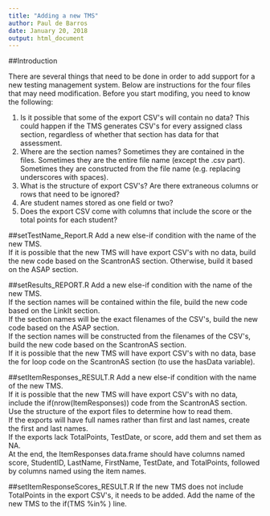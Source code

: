 ```yaml
---
title: "Adding a new TMS"
author: Paul de Barros
date: January 20, 2018
output: html_document
---
```


##Introduction

There are several things that need to be done in order to add support for a new testing management system.  Below are instructions for the four files that may need modification.  Before you start modifing, you need to know the following:  

1.  Is it possible that some of the export CSV's will contain no data?  This could happen if the TMS generates CSV's for every assigned class section, regardless of whether that section has data for that assessment.    
2.  Where are the section names?  Sometimes they are contained in the files.  Sometimes they are the entire file name (except the .csv part).  Sometimes they are constructed from the file name (e.g. replacing underscores with spaces).    
3.  What is the structure of export CSV's?  Are there extraneous columns or rows that need to be ignored?     
4.  Are student names stored as one field or two?    
5.  Does the export CSV come with columns that include the score or the total points for each student?    

##setTestName_Report.R
Add a new else-if condition with the name of the new TMS.  
If it is possible that the new TMS will have export CSV's with no data, build the new code based on the ScantronAS section.  Otherwise, build it based on the ASAP section.  


##setResults_REPORT.R
Add a new else-if condition with the name of the new TMS.  
If the section names will be contained within the file, build the new code based on the LinkIt section.  
If the section names will be the exact filenames of the CSV's, build the new code based on the ASAP section.  
If the section names will be constructed from the filenames of the CSV's, build the new code based on the ScantronAS section.  
If it is possible that the new TMS will have export CSV's with no data, base the for loop code on the ScantronAS section (to use the hasData variable).  


##setItemResponses_RESULT.R
Add a new else-if condition with the name of the new TMS.   
If it is possible that the new TMS will have export CSV's with no data, include the if(nrow(ItemResponses)) code from the ScantronAS section.   
Use the structure of the export files to determine how to read them.   
If the exports will have full names rather than first and last names, create the first and last names.   
If the exports lack TotalPoints, TestDate, or score, add them and set them as NA.   
At the end, the ItemResponses data.frame should have columns named score, StudentID, LastName, FirstName, TestDate, and TotalPoints, followed by columns named using the item names.   


##setItemResponseScores_RESULT.R
If the new TMS does not include TotalPoints in the export CSV's, it needs to be added.  Add the name of the new TMS to the if(TMS %in% ) line.  
